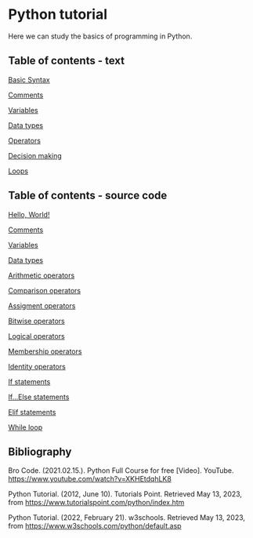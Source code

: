 # Python tutorial

Here we can study the basics of programming in Python.

## Table of contents - text

[Basic Syntax](basicsyntax.md)

[Comments](comments.md)

[Variables](variables.md)

[Data types](datatypes.md)

[Operators](operators.md)

[Decision making](decision.md)

[Loops](loops.md)

## Table of contents - source code

[Hello, World!](test.py)

[Comments](comments.py)

[Variables](variables.py)

[Data types](datatypes.py)

[Arithmetic operators](arithmetic.py)

[Comparison operators](comparison.py)

[Assigment operators](assigment.py)

[Bitwise operators](bitwise.py)

[Logical operators](logical.py)

[Membership operators](membership.py)

[Identity operators](identity.py)

[If statements](if.py)

[If...Else statements](ifelse.py)

[Elif statements](elif.py)

[While loop](while.py)

## Bibliography

Bro Code. (2021.02.15.). Python Full Course for free [Video]. YouTube. https://www.youtube.com/watch?v=XKHEtdqhLK8

Python Tutorial. (2012, June 10). Tutorials Point. Retrieved May 13, 2023, from https://www.tutorialspoint.com/python/index.htm

Python Tutorial. (2022, February 21). w3schools. Retrieved May 13, 2023, from https://www.w3schools.com/python/default.asp